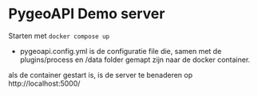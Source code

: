 # PygeoAPI Demo server

Starten met `docker compose up`

- pygeoapi.config.yml is de configuratie file die, samen met de plugins/process en /data folder gemapt zijn naar de docker container.

als de container gestart is, is de server te benaderen op http://localhost:5000/

